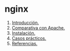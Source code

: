 # nginx
1. [Introducción.]() 
2. [Comparativa con Apache.]()
3. [Instalación.]()
4. [Casos prácticos.]()
5. [Referencias.]()
